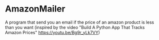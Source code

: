# AmazonMailer
A program that send you an email if the price of an amazon product is less than you want
(inspired by the video "Build A Python App That Tracks Amazon Prices" https://youtu.be/Bg9r_yLk7VY) 
